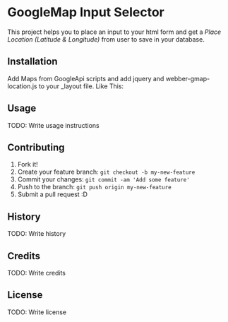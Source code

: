 # GoogleMap Input Selector

This project helps you to place an input to your html form and get a *Place Location (Latitude & Longitude)* from user to save in your database.

## Installation

Add Maps from GoogleApi scripts and add jquery and webber-gmap-location.js to your _layout file.
Like This:
<script src="http://maps.googleapis.com/maps/api/js"></script>
<script src="~/Scripts/jquery-1.10.2.min.js"></script>
<script src="~/Scripts/webber-gmap-location.js"></script>

## Usage

TODO: Write usage instructions

## Contributing

1. Fork it!
2. Create your feature branch: `git checkout -b my-new-feature`
3. Commit your changes: `git commit -am 'Add some feature'`
4. Push to the branch: `git push origin my-new-feature`
5. Submit a pull request :D

## History

TODO: Write history

## Credits

TODO: Write credits

## License

TODO: Write license
